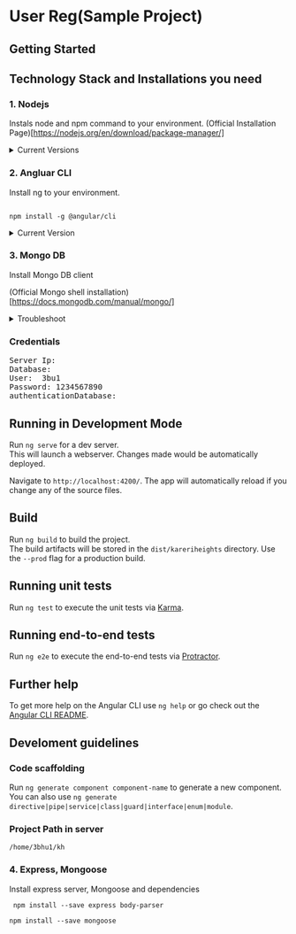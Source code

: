 # User Reg(Sample Project)

## Getting Started

## Technology Stack and Installations you need

### 1. Nodejs

Instals node and npm command to your environment.
(Official Installation Page)[https://nodejs.org/en/download/package-manager/]

<details>
<summary>Current Versions</summary>
<pre><code>
$ npm -v
6.0.1
$ node -v
v10.10.0
</code></pre>
</details>


### 2. Angluar CLI

Install ng to your environment.

<pre><code>
npm install -g @angular/cli
</code></pre>

<details>
<summary>Current Version</summary>
<pre><code>
$ ng -v
     _                      _                 ____ _     ___
    / \   _ __   __ _ _   _| | __ _ _ __     / ___| |   |_ _|
   / △ \ | '_ \ / _` | | | | |/ _` | '__|   | |   | |    | |
  / ___ \| | | | (_| | |_| | | (_| | |      | |___| |___ | |
 /_/   \_\_| |_|\__, |\__,_|_|\__,_|_|       \____|_____|___|
                |___/
    

Angular CLI: 6.0.1
Node: 8.9.3
OS: linux x64
Angular: 6.0.1
... animations, cli, common, compiler, compiler-cli, core, forms
... http, language-service, platform-browser
... platform-browser-dynamic, router

Package                           Version
-----------------------------------------------------------
@angular-devkit/architect         0.6.1
@angular-devkit/build-angular     0.6.1
@angular-devkit/build-optimizer   0.6.1
@angular-devkit/core              0.6.1
@angular-devkit/schematics        0.6.1
@ngtools/webpack                  6.0.1
@schematics/angular               0.6.1
@schematics/update                0.6.1
rxjs                              6.1.0
typescript                        2.7.2
webpack                           4.6.0
    

</code></pre>
</details>  

### 3. Mongo DB
Install Mongo DB client  

(Official Mongo shell installation)[https://docs.mongodb.com/manual/mongo/]

<details>
<summary>Troubleshoot</summary>
- Check basic server connectivity
<pre><code>
$ ping 35.200.164.78
PING 35.200.164.78 (35.200.164.78): 56 data bytes
64 bytes from 35.200.164.78: icmp_seq=0 ttl=59 time=98.844 ms
</code></pre>

- Check mongo server connectivity
<pre><code>
mongo 35.200.164.78 --verbose
MongoDB shell version v4.0.2
connecting to: mongodb://127.0.0.1:27017
2018-09-11T05:32:53.501+0000 D NETWORK  [js] creating new connection to:127.0.0.1:27017
2018-09-11T05:32:53.502+0000 D NETWORK  [js] connected to server 127.0.0.1:27017
2018-09-11T05:32:53.503+0000 D NETWORK  [js] connected connection!
MongoDB server version: 4.0.2

</code></pre>

- Connect to development mongo server
<pre><code>
$ mongo IP/kareriheights -u 3bu1 -p 1234567890 --authenticationDatabase DB
MongoDB shell version v4.0.2
connecting to: mongodb://35.200.164.78:27017/IP
MongoDB server version: 4.0.2
> use kareriheights
switched to db kareriheights

</code></pre>
</details>

### Credentials

<pre>
Server Ip: <Your IP>
Database: <your Collection Name>
User:  3bu1
Password: 1234567890
authenticationDatabase: <Your DB>
</pre>

## Running in Development Mode

Run `ng serve` for a dev server.  
This will launch a webserver. Changes made would be automatically deployed.

Navigate to `http://localhost:4200/`. The app will automatically reload if you change any of the source files.

## Build

Run `ng build` to build the project.  
The build artifacts will be stored in the `dist/kareriheights` directory. Use the `--prod` flag for a production build.

## Running unit tests

Run `ng test` to execute the unit tests via [Karma](https://karma-runner.github.io).

## Running end-to-end tests

Run `ng e2e` to execute the end-to-end tests via [Protractor](http://www.protractortest.org/).

## Further help

To get more help on the Angular CLI use `ng help` or go check out the [Angular CLI README](https://github.com/angular/angular-cli/blob/master/README.md).

## Develoment guidelines

### Code scaffolding

Run `ng generate component component-name` to generate a new component. You can also use `ng generate directive|pipe|service|class|guard|interface|enum|module`.


### Project Path in server

`/home/3bhu1/kh`


### 4. Express, Mongoose
Install express server, Mongoose and dependencies 

``` npm install --save express body-parser```

```npm install --save mongoose```
